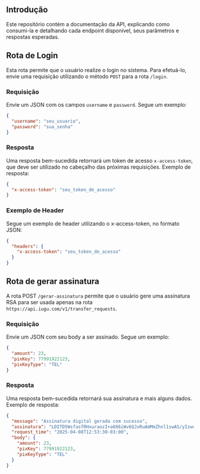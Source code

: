 ## Introdução

Este repositório contém a documentação da API, explicando como consumi-la e detalhando cada endpoint disponível, seus parâmetros e respostas esperadas.

## Rota de Login

Esta rota permite que o usuário realize o login no sistema. Para efetuá-lo, envie uma requisição utilizando o método `POST` para a rota `/login`.

### Requisição

Envie um JSON com os campos `username` e `password`. Segue um exemplo:

```json
{
  "username": "seu_usuario",
  "password": "sua_senha"
}
```

### Resposta

Uma resposta bem-sucedida retornará um token de acesso `x-access-token`, que deve ser utilizado no cabeçalho das próximas requisições. Exemplo de resposta:

```json
{
  "x-access-token": "seu_token_de_acesso"
}
```

### Exemplo de Header

Segue um exemplo de header utilizando o x-access-token, no formato JSON:

```json
{
  "headers": {
    "x-access-token": "seu_token_de_acesso"
  }
}
```

## Rota de gerar assinatura

A rota POST `/gerar-assinatura` permite que o usuário gere uma assinatura RSA para ser usada apenas na rota `https://api.iugu.com/v1/transfer_requests`.

### Requisição

Envie um JSON com seu body a ser assinado. Segue um exemplo:

```json
{
  "amount": 23,
  "pixKey": 77991922123,
  "pixKeyType": "TEL"
}
```

### Resposta

Uma resposta bem-sucedida retornará sua assinatura e mais alguns dados. Exemplo de resposta:

```json
{
  "message": "Assinatura digital gerada com sucesso",
  "assinatura": "LDITD5WsfasfRHxuraozI+a686iWv6QJxRuAmMmZhnl1swAS/yIzwuqr3LnS0+fY1HaledokUmwCe+hI2PlR9fE6gLaeCbg2Rfkur/jLGG+RoOJ0vQiaM+5NRlCQHIHXTjVFD7J3me6IjK3Y5gcxt6mL22b6DJ9ZXPM8C7yyNk4TUwEgtF3UJivGCdugtsWyGVdMSN1pEUXMlSxSY2EEi09yvWedcsds0tcRyRcT5Jm7zpFPUj95lD1VhWtdeiJRB4f4blMXaMF/ZkeZ9bUzySulMpaikjtYIayKTMfWchC5aasdaw1tAZNZaSKFpCnaX9Jy0EHWLEUFvEmcdUSQ==",
  "request_time": "2025-04-08T12:53:30-03:00",
  "body": {
    "amount": 23,
    "pixKey": 77991922123,
    "pixKeyType": "TEL"
  }
}
```
